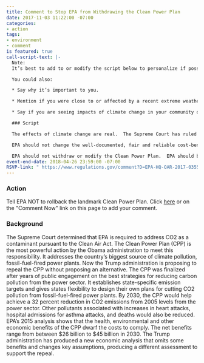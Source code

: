 ```yaml
---
title: Comment to Stop EPA from Withdrawing the Clean Power Plan
date: 2017-11-03 11:22:00 -07:00
categories:
- action
tags:
- environment
- comment
is featured: true
call-script-text: |-
  Note:
  It’s best to add to or modify the script below to personalize if possible. Add details from the talking points in [SaveEPA’s excellent guide](http://saveepaalums.info/resisting-the-trump-de-regulatory-agenda-talking-points/defending-the-clean-power-plan/) linked here or other information you are aware of or are concerned about.

  You could also:

  * Say why it’s important to you.

  * Mention if you were close to or affected by a recent extreme weather event.

  * Say if you are seeing impacts of climate change in your community or area.

  ### Script

  The effects of climate change are real.  The Supreme Court has ruled that EPA has a responsibility to address CO2 as a pollutant under the Clean Air Act.  The Clean Power Plan makes sense because it addresses the largest source of US carbon emissions. It was the subject of extensive public input, and as a result is fair to regulated facilities and gives flexibility to states to develop their own strategies.  Most importantly, it is fair to the American people, who look to EPA to protect them from the real harm caused by climate change. In doing so, the CPP further ensures that electricity will be affordable and reliable and that co-pollutants like particulates will be reduced.  EPA's rigorous analysis shows that implementing the Clean Power Plan would avoid 1,500 to 3,600 premature deaths, 90,000 asthma attacks in children, up to 1,700 heart attacks, 1,700 hospital admissions, and 300,000 missed workdays and missed school days by 2030.   Repeal would allow more pollution that harms the health and welfare of the American people.

  EPA should not change the well-documented, fair and reliable cost-benefit information and analysis used in development of the CPP.  In contrast, the changes proposed to the analysis by the current administration are not consistent with the best science, economic information and analytical discipline.  For example, in an approach that is contrary to US values and national security interests, the new analysis does not include international impacts.  National security interests are key because of the destabilization that climate change brings worldwide.  The new approach discounts impacts to future generations’ health and welfare more than any recent federal environmental analysis. It reduces or ignores the health and cost benefits of reducing other harmful pollutants as a result of implementing the Clean Power Plan.

  EPA should not withdraw or modify the Clean Power Plan.  EPA should base important decisions about climate change on scientific findings and analytical discipline.  The Agency should fulfill its statutory responsibilities for protecting the public and implement the Clean Power Plan as soon as possible.
event-end-date: 2018-04-26 23:59:00 -07:00
RSVP-link: " https://www.regulations.gov/comment?D=EPA-HQ-OAR-2017-0355-0002"
---
```


### Action
Tell EPA NOT to rollback the landmark Clean Power Plan. Click [here]( https://www.regulations.gov/comment?D=EPA-HQ-OAR-2017-0355-0002) or on the "Comment Now" link on this page to add your comment.

### Background
The Supreme Court determined that EPA is required to address CO2 as a contaminant pursuant to the Clean Air Act.  The Clean Power Plan (CPP) is the most powerful action by the Obama administration to meet this responsibility.  It addresses the country’s biggest source of climate pollution, fossil-fuel-fired power plants.  Now the Trump administration is proposing to repeal the CPP without proposing an alternative.  The 
CPP was finalized after years of public engagement on the best strategies for reducing carbon pollution from the power sector. It establishes state-specific emission targets and gives states flexibility to design their own plans for cutting CO2 pollution from fossil-fuel-fired power plants.  By 2030, the CPP would help achieve a 32 percent reduction in CO2 emissions from 2005 levels from the power sector.  Other pollutants associated with increases in heart attacks, hospital admissions for asthma attacks, and deaths would also be reduced.  EPA’s 2015 analysis shows that the health, environmental and other economic benefits of the CPP dwarf the costs to comply. The net benefits range from between $26 billion to $45 billion in 2030.  The Trump administration has produced a new economic analysis that omits some benefits and changes key assumptions, producing a different assessment to support the repeal.
